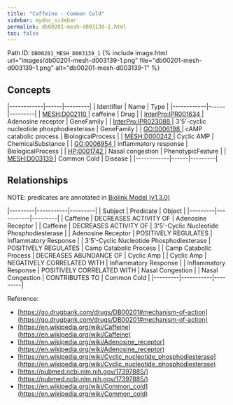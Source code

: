 ```yaml
---
title: "Caffeine - Common Cold"
sidebar: mydoc_sidebar
permalink: db00201-mesh-d003139-1.html
toc: false 
---
```



Path ID: `DB00201_MESH_D003139_1`
{% include image.html url="images/db00201-mesh-d003139-1.png" file="db00201-mesh-d003139-1.png" alt="db00201-mesh-d003139-1" %}

## Concepts

|------------|------|---------|
| Identifier | Name | Type    |
|------------|------|---------|
| <a href="https://identifiers.org/MESH:D002110">MESH:D002110 </a> | caffeine | Drug |
| <a href="https://identifiers.org/InterPro:IPR001634">InterPro:IPR001634 </a> | Adenosine receptor | GeneFamily |
| <a href="https://identifiers.org/InterPro:IPR023088">InterPro:IPR023088 </a> | 3'5'-cyclic nucleotide phosphodiesterase | GeneFamily |
| <a href="https://identifiers.org/GO:0006198">GO:0006198 </a> | cAMP catabolic process | BiologicalProcess |
| <a href="https://identifiers.org/MESH:D000242">MESH:D000242 </a> | Cyclic AMP | ChemicalSubstance |
| <a href="https://identifiers.org/GO:0006954">GO:0006954 </a> | inflammatory response | BiologicalProcess |
| <a href="https://identifiers.org/HP:0001742">HP:0001742 </a> | Nasal congestion | PhenotypicFeature |
| <a href="https://identifiers.org/MESH:D003139">MESH:D003139 </a> | Common Cold | Disease |
|------------|------|---------|

## Relationships


NOTE: predicates are annotated in <a href="https://github.com/biolink/biolink-model/releases/tag/v1.3.0">Biolink Model (v1.3.0)</a>

|---------|-----------|---------|
| Subject | Predicate | Object  |
|---------|-----------|---------|
| Caffeine | DECREASES ACTIVITY OF | Adenosine Receptor |
| Caffeine | DECREASES ACTIVITY OF | 3'5'-Cyclic Nucleotide Phosphodiesterase |
| Adenosine Receptor | POSITIVELY REGULATES | Inflammatory Response |
| 3'5'-Cyclic Nucleotide Phosphodiesterase | POSITIVELY REGULATES | Camp Catabolic Process |
| Camp Catabolic Process | DECREASES ABUNDANCE OF | Cyclic Amp |
| Cyclic Amp | NEGATIVELY CORRELATED WITH | Inflammatory Response |
| Inflammatory Response | POSITIVELY CORRELATED WITH | Nasal Congestion |
| Nasal Congestion | CONTRIBUTES TO | Common Cold |
|---------|-----------|---------|

Reference: 
  - [https://go.drugbank.com/drugs/DB00201#mechanism-of-action](https://go.drugbank.com/drugs/DB00201#mechanism-of-action)
  - [https://en.wikipedia.org/wiki/Caffeine](https://en.wikipedia.org/wiki/Caffeine)
  - [https://en.wikipedia.org/wiki/Adenosine_receptor](https://en.wikipedia.org/wiki/Adenosine_receptor)
  - [https://en.wikipedia.org/wiki/Cyclic_nucleotide_phosphodiesterase](https://en.wikipedia.org/wiki/Cyclic_nucleotide_phosphodiesterase)
  - [https://pubmed.ncbi.nlm.nih.gov/17397885/](https://pubmed.ncbi.nlm.nih.gov/17397885/)
  - [https://en.wikipedia.org/wiki/Common_cold](https://en.wikipedia.org/wiki/Common_cold)
